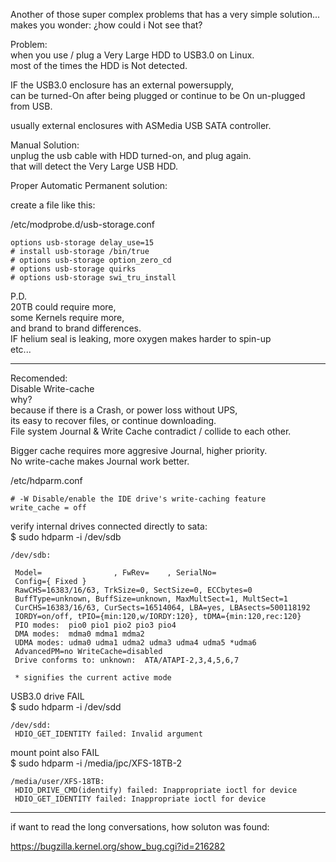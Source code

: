 Another of those super complex problems that has a very simple solution... </br>
makes you wonder: ¿how could i Not see that? </br>

Problem: </br>
when you use / plug a Very Large HDD to USB3.0 on Linux. </br>
most of the times the HDD is Not detected. </br>

IF the USB3.0 enclosure has an external powersupply, </br>
can be turned-On after being plugged or continue to be On un-plugged from USB. </br>

usually external enclosures with ASMedia USB SATA controller. </br>

Manual Solution: </br>
unplug the usb cable with HDD turned-on, and plug again. </br>
that will detect the Very Large USB HDD. </br>

Proper Automatic Permanent solution: </br>

create a file like this: </br>


/etc/modprobe.d/usb-storage.conf </br>
```
options usb-storage delay_use=15
# install usb-storage /bin/true 
# options usb-storage option_zero_cd
# options usb-storage quirks
# options usb-storage swi_tru_install
```

P.D.  </br>
20TB could require more, </br>
some Kernels require more, </br>
and brand to brand differences. </br>
IF helium seal is leaking, more oxygen makes harder to spin-up </br>
etc... </br>

-----

Recomended: </br>
Disable Write-cache </br>
why? </br>
because if there is a Crash, or power loss without UPS, </br>
its easy to recover files, or continue downloading. </br>
File system Journal & Write Cache contradict / collide to each other. </br>

Bigger cache requires more aggresive Journal, higher priority. </br>
No write-cache makes Journal work better. </br>

/etc/hdparm.conf </br>
```
# -W Disable/enable the IDE drive's write-caching feature
write_cache = off
```

verify internal drives connected directly to sata: </br>
$ sudo hdparm -i /dev/sdb </br>
```
/dev/sdb:

 Model=                , FwRev=    , SerialNo=          
 Config={ Fixed }
 RawCHS=16383/16/63, TrkSize=0, SectSize=0, ECCbytes=0
 BuffType=unknown, BuffSize=unknown, MaxMultSect=1, MultSect=1
 CurCHS=16383/16/63, CurSects=16514064, LBA=yes, LBAsects=500118192
 IORDY=on/off, tPIO={min:120,w/IORDY:120}, tDMA={min:120,rec:120}
 PIO modes:  pio0 pio1 pio2 pio3 pio4 
 DMA modes:  mdma0 mdma1 mdma2 
 UDMA modes: udma0 udma1 udma2 udma3 udma4 udma5 *udma6 
 AdvancedPM=no WriteCache=disabled
 Drive conforms to: unknown:  ATA/ATAPI-2,3,4,5,6,7

 * signifies the current active mode
```
USB3.0 drive FAIL </br>
$ sudo hdparm -i /dev/sdd </br>
```
/dev/sdd:
 HDIO_GET_IDENTITY failed: Invalid argument
```
mount point also FAIL </br>
$ sudo hdparm -i /media/jpc/XFS-18TB-2 </br>
```
/media/user/XFS-18TB:
 HDIO_DRIVE_CMD(identify) failed: Inappropriate ioctl for device
 HDIO_GET_IDENTITY failed: Inappropriate ioctl for device
```

--------------------

if want to read the long conversations, how soluton was found: </br>

https://bugzilla.kernel.org/show_bug.cgi?id=216282 </br>

